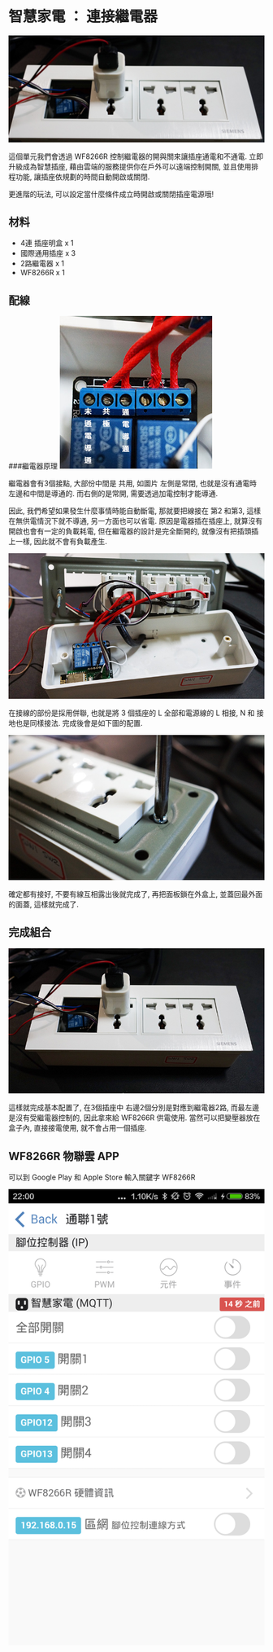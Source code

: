 
# 智慧家電 ： 連接繼電器

![](11_Relay_1200.jpg)

這個單元我們會透過 WF8266R 控制繼電器的開與關來讓插座通電和不通電. 立即升級成為智慧插座, 藉由雲端的服務提供你在戶外可以遠端控制開關, 並且使用排程功能, 讓插座依規劃的時間自動開啟或關閉.

更進階的玩法, 可以設定當什麼條件成立時開啟或關閉插座電源哦!

## 材料
* 4連 插座明盒 x 1
* 國際通用插座 x 3
* 2路繼電器 x 1
* WF8266R x 1


## 配線
###繼電器原理
![](11_Relay_300_2.jpg)

繼電器會有3個接點, 大部份中間是 共用, 如圖片 左側是常閉, 也就是沒有通電時 左邊和中間是導通的. 而右側的是常開, 需要透過加電控制才能導通.

因此, 我們希望如果發生什麼事情時能自動斷電, 那就要把線接在 第2 和第3, 這樣在無供電情況下就不導通, 另一方面也可以省電. 原因是電器插在插座上, 就算沒有開啟也會有一定的負載耗電, 但在繼電器的設計是完全斷開的, 就像沒有把插頭插上一樣, 因此就不會有負載產生.

![](11_Relay_1.jpg)

在接線的部份是採用併聯, 也就是將 3 個插座的 L 全部和電源線的 L 相接, N 和 接地也是同樣接法. 完成後會是如下圖的配置. 

![](11_Relay_2.jpg)

確定都有接好, 不要有線互相露出後就完成了, 再把面板鎖在外盒上, 並蓋回最外面的面蓋, 這樣就完成了. 


## 完成組合
![](11_Relay_3.jpg)

這樣就完成基本配置了, 在3個插座中 右邊2個分別是對應到繼電器2路, 而最左邊是沒有受繼電器控制的, 因此拿來給 WF8266R 供電使用. 當然可以把變壓器放在盒子內, 直接接電使用, 就不會占用一個插座.


## WF8266R 物聯雲 APP
可以到 Google Play 和 Apple Store 輸入關鍵字 WF8266R

![](Screenshot_2015-08-03-22-00-29.png)

